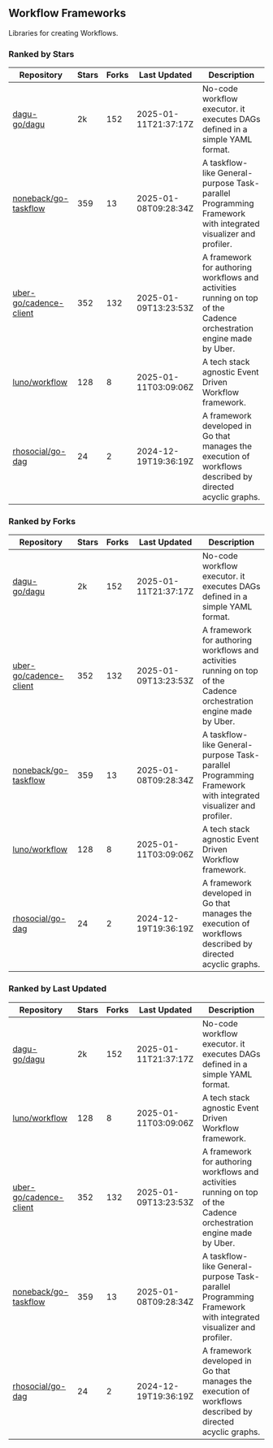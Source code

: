 ## Workflow Frameworks

Libraries for creating Workflows.

### Ranked by Stars

| Repository | Stars | Forks | Last Updated | Description | 
|------------|-------|-------|--------------|-------------|
| [dagu-go/dagu](https://github.com/dagu-go/dagu) | 2k | 152 | 2025-01-11T21:37:17Z |  No-code workflow executor. it executes DAGs defined in a simple YAML format. |
| [noneback/go-taskflow](https://github.com/noneback/go-taskflow) | 359 | 13 | 2025-01-08T09:28:34Z |  A taskflow-like General-purpose Task-parallel Programming Framework with integrated visualizer and profiler. |
| [uber-go/cadence-client](https://github.com/uber-go/cadence-client) | 352 | 132 | 2025-01-09T13:23:53Z |  A framework for authoring workflows and activities running on top of the Cadence orchestration engine made by Uber. |
| [luno/workflow](https://github.com/luno/workflow) | 128 | 8 | 2025-01-11T03:09:06Z |  A tech stack agnostic Event Driven Workflow framework. |
| [rhosocial/go-dag](https://github.com/rhosocial/go-dag) | 24 | 2 | 2024-12-19T19:36:19Z |  A framework developed in Go that manages the execution of workflows described by directed acyclic graphs. |

### Ranked by Forks

| Repository | Stars | Forks | Last Updated | Description | 
|------------|-------|-------|--------------|-------------|
| [dagu-go/dagu](https://github.com/dagu-go/dagu) | 2k | 152 | 2025-01-11T21:37:17Z |  No-code workflow executor. it executes DAGs defined in a simple YAML format. |
| [uber-go/cadence-client](https://github.com/uber-go/cadence-client) | 352 | 132 | 2025-01-09T13:23:53Z |  A framework for authoring workflows and activities running on top of the Cadence orchestration engine made by Uber. |
| [noneback/go-taskflow](https://github.com/noneback/go-taskflow) | 359 | 13 | 2025-01-08T09:28:34Z |  A taskflow-like General-purpose Task-parallel Programming Framework with integrated visualizer and profiler. |
| [luno/workflow](https://github.com/luno/workflow) | 128 | 8 | 2025-01-11T03:09:06Z |  A tech stack agnostic Event Driven Workflow framework. |
| [rhosocial/go-dag](https://github.com/rhosocial/go-dag) | 24 | 2 | 2024-12-19T19:36:19Z |  A framework developed in Go that manages the execution of workflows described by directed acyclic graphs. |

### Ranked by Last Updated

| Repository | Stars | Forks | Last Updated | Description | 
|------------|-------|-------|--------------|-------------|
| [dagu-go/dagu](https://github.com/dagu-go/dagu) | 2k | 152 | 2025-01-11T21:37:17Z |  No-code workflow executor. it executes DAGs defined in a simple YAML format. |
| [luno/workflow](https://github.com/luno/workflow) | 128 | 8 | 2025-01-11T03:09:06Z |  A tech stack agnostic Event Driven Workflow framework. |
| [uber-go/cadence-client](https://github.com/uber-go/cadence-client) | 352 | 132 | 2025-01-09T13:23:53Z |  A framework for authoring workflows and activities running on top of the Cadence orchestration engine made by Uber. |
| [noneback/go-taskflow](https://github.com/noneback/go-taskflow) | 359 | 13 | 2025-01-08T09:28:34Z |  A taskflow-like General-purpose Task-parallel Programming Framework with integrated visualizer and profiler. |
| [rhosocial/go-dag](https://github.com/rhosocial/go-dag) | 24 | 2 | 2024-12-19T19:36:19Z |  A framework developed in Go that manages the execution of workflows described by directed acyclic graphs. |

